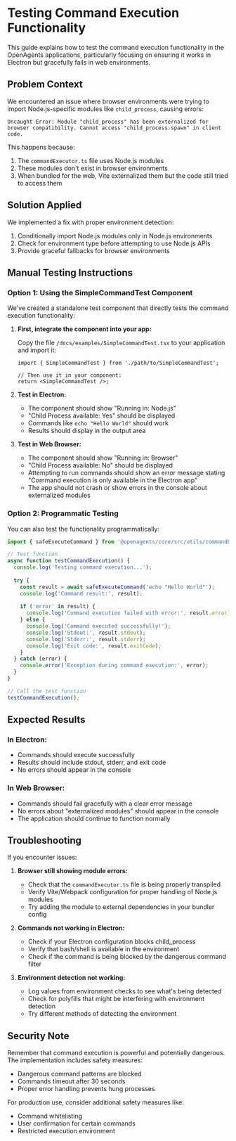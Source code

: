 # Testing Command Execution Functionality

This guide explains how to test the command execution functionality in the OpenAgents applications, particularly focusing on ensuring it works in Electron but gracefully fails in web environments.

## Problem Context

We encountered an issue where browser environments were trying to import Node.js-specific modules like `child_process`, causing errors:

```
Uncaught Error: Module "child_process" has been externalized for browser compatibility. Cannot access "child_process.spawn" in client code.
```

This happens because:
1. The `commandExecutor.ts` file uses Node.js modules
2. These modules don't exist in browser environments
3. When bundled for the web, Vite externalized them but the code still tried to access them

## Solution Applied

We implemented a fix with proper environment detection:
1. Conditionally import Node.js modules only in Node.js environments
2. Check for environment type before attempting to use Node.js APIs
3. Provide graceful fallbacks for browser environments

## Manual Testing Instructions

### Option 1: Using the SimpleCommandTest Component

We've created a standalone test component that directly tests the command execution functionality:

1. **First, integrate the component into your app:**

   Copy the file `/docs/examples/SimpleCommandTest.tsx` to your application and import it:

   ```tsx
   import { SimpleCommandTest } from './path/to/SimpleCommandTest';
   
   // Then use it in your component:
   return <SimpleCommandTest />;
   ```

2. **Test in Electron:**
   - The component should show "Running in: Node.js"
   - "Child Process available: Yes" should be displayed
   - Commands like `echo "Hello World"` should work
   - Results should display in the output area

3. **Test in Web Browser:**
   - The component should show "Running in: Browser"
   - "Child Process available: No" should be displayed
   - Attempting to run commands should show an error message stating "Command execution is only available in the Electron app"
   - The app should not crash or show errors in the console about externalized modules

### Option 2: Programmatic Testing

You can also test the functionality programmatically:

```typescript
import { safeExecuteCommand } from '@openagents/core/src/utils/commandExecutor';

// Test function
async function testCommandExecution() {
  console.log('Testing command execution...');
  
  try {
    const result = await safeExecuteCommand('echo "Hello World"');
    console.log('Command result:', result);
    
    if ('error' in result) {
      console.log('Command execution failed with error:', result.error);
    } else {
      console.log('Command executed successfully!');
      console.log('Stdout:', result.stdout);
      console.log('Stderr:', result.stderr);
      console.log('Exit code:', result.exitCode);
    }
  } catch (error) {
    console.error('Exception during command execution:', error);
  }
}

// Call the test function
testCommandExecution();
```

## Expected Results

### In Electron:
- Commands should execute successfully
- Results should include stdout, stderr, and exit code
- No errors should appear in the console

### In Web Browser:
- Commands should fail gracefully with a clear error message
- No errors about "externalized modules" should appear in the console
- The application should continue to function normally

## Troubleshooting

If you encounter issues:

1. **Browser still showing module errors:**
   - Check that the `commandExecutor.ts` file is being properly transpiled
   - Verify Vite/Webpack configuration for proper handling of Node.js modules
   - Try adding the module to external dependencies in your bundler config

2. **Commands not working in Electron:**
   - Check if your Electron configuration blocks child_process
   - Verify that bash/shell is available in the environment
   - Check if the command is being blocked by the dangerous command filter

3. **Environment detection not working:**
   - Log values from environment checks to see what's being detected
   - Check for polyfills that might be interfering with environment detection
   - Try different methods of detecting the environment

## Security Note

Remember that command execution is powerful and potentially dangerous. The implementation includes safety measures:
- Dangerous command patterns are blocked
- Commands timeout after 30 seconds
- Proper error handling prevents hung processes

For production use, consider additional safety measures like:
- Command whitelisting
- User confirmation for certain commands
- Restricted execution environment